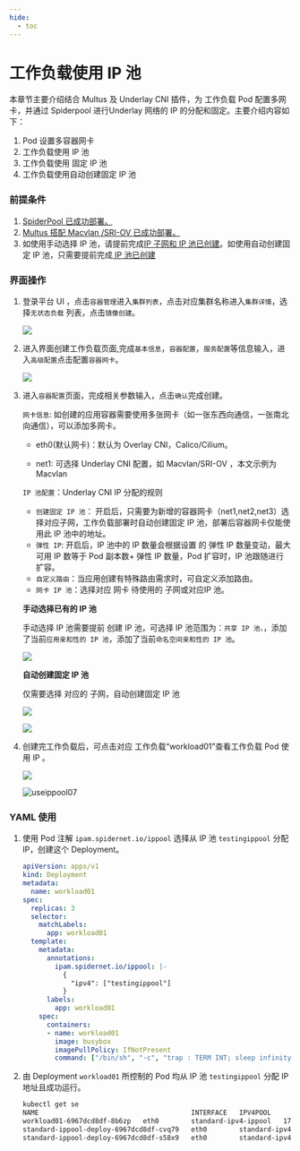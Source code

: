 ```yaml
---
hide:
  - toc
---
```


# 工作负载使用  IP 池

本章节主要介绍结合 Multus 及 Underlay CNI 插件，为 工作负载 Pod 配置多网卡，并通过 Spiderpool 进行Underlay 网络的 IP 的分配和固定。主要介绍内容如下：

1. Pod 设置多容器网卡
2. 工作负载使用 IP 池
3.  工作负载使用 固定 IP 池
4. 工作负载使用自动创建固定 IP 池

### 前提条件

1. [SpiderPool 已成功部署。](../install.md)
2. [Multus 搭配 Macvlan /SRI-OV 已成功部署。](../multus-underlay/install.md)
3. 如使用手动选择 IP 池，请提前完成[IP 子网和 IP 池已创建](../createpool.md)。如使用自动创建固定 IP 池，只需要提前完成[ IP 池已创建](../createpool.md)

### 界面操作

1. 登录平台 UI ，点击`容器管理`进入`集群列表`，点击对应集群名称进入`集群详情`，选择`无状态负载` 列表，点击`镜像创建`。

   ![](../../images/useippool.jpg)

2. 进入界面创建工作负载页面,完成`基本信息`，`容器配置`，`服务配置`等信息输入，进入`高级配置`点击配置`容器网卡`。

   ![](../../images/useippool02.jpg)

3. 进入`容器配置`页面，完成相关参数输入，点击`确认`完成创建。

   `网卡信息`: 如创建的应用容器需要使用多张网卡（如一张东西向通信，一张南北向通信），可以添加多网卡。

   -  eth0(默认网卡)：默认为 Overlay CNI，Calico/Cilium。

   - net1: 可选择 Underlay CNI 配置，如 Macvlan/SRI-OV ，本文示例为 Macvlan 

   `IP 池配置`：Underlay CNI IP 分配的规则

   - `创建固定 IP 池`： 开启后，只需要为新增的容器网卡（net1,net2,net3）选择对应子网，工作负载部署时自动创建固定 IP 池，部署后容器网卡仅能使用此 IP 池中的地址。
   - `弹性 IP`: 开启后，IP 池中的 IP 数量会根据设置 的 弹性  IP 数量变动，最大可用 IP 数等于 Pod 副本数+ 弹性 IP 数量，Pod 扩容时，IP 池跟随进行扩容。
   - `自定义路由`：当应用创建有特殊路由需求时，可自定义添加路由。
   - `网卡 IP 池`：选择对应 网卡 待使用的 子网或对应IP 池。

   **手动选择已有的 IP 池**

   手动选择 IP 池需要提前 创建 IP 池，可选择 IP 池范围为：`共享 IP 池，`，添加了当前`应用亲和性的 IP 池`，添加了当前`命名空间亲和性的 IP 池`。

   ![](/Users/daiqiuping/gitlab&github/DaoCloud-docs/docs/zh/docs/network/images/useippool05.jpg)

   **自动创建固定 IP 池**

   仅需要选择 对应的 子网，自动创建固定 IP 池

   ![](../../images/useippool03.jpg)

   ![](../../images/useippool04.jpg)

4. 创建完工作负载后，可点击对应 工作负载“workload01”查看工作负载 Pod 使用 IP 。

   ![](../../images/useippool06.jpg)

   ![useippool07](../../images/useippool07.jpg)



### YAML 使用

1. 使用 Pod 注解 `ipam.spidernet.io/ippool` 选择从 IP 池 `testingippool` 分配 IP，创建这个 Deployment。

    ```yaml
    apiVersion: apps/v1
    kind: Deployment
    metadata:
      name: workload01
    spec:
      replicas: 3
      selector:
        matchLabels:
          app: workload01
      template:
        metadata:
          annotations:
            ipam.spidernet.io/ippool: |-
              {
                "ipv4": ["testingippool"]
              }
          labels:
            app: workload01
        spec:
          containers:
          - name: workload01
            image: busybox
            imagePullPolicy: IfNotPresent
            command: ["/bin/sh", "-c", "trap : TERM INT; sleep infinity & wait"]
    ```

2. 由 Deployment `workload01` 所控制的 Pod 均从 IP 池 `testingippool` 分配 IP 地址且成功运行。

    ```bash
    kubectl get se
    NAME                                      INTERFACE   IPV4POOL               IPV4              IPV6POOL   IPV6   NODE            CREATETION TIME
    workload01-6967dcd8df-8b6zp   eth0        standard-ipv4-ippool   172.18.41.47/24                     spider-worker   7s
    standard-ippool-deploy-6967dcd8df-cvq79   eth0        standard-ipv4-ippool   172.18.41.50/24                     spider-worker   7s
    standard-ippool-deploy-6967dcd8df-s58x9   eth0        standard-ipv4-ippool   172.18.41.41/24                     spider-worker   7s
    ```
